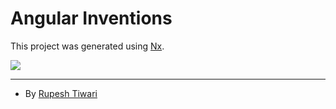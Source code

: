 

# Angular Inventions

This project was generated using [Nx](https://nx.dev).

![](https://imgur.com/4lTRZHn.gif)

---

- By [Rupesh Tiwari](https://rupeshtiwari.com)
  
